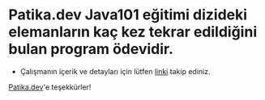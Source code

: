# Patika.dev Java101 eğitimi dizideki elemanların kaç kez tekrar edildiğini bulan program ödevidir.

* Çalışmanın içerik ve detayları için lütfen [linki](https://academy.patika.dev/courses/java101/odev-array-count) takip ediniz.

[Patika.dev](https://www.patika.dev/tr)'e teşekkürler!